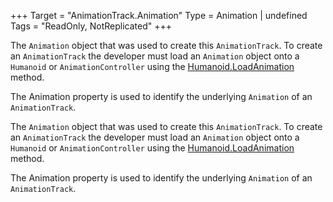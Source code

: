 +++
Target = "AnimationTrack.Animation"
Type = Animation | undefined
Tags = "ReadOnly, NotReplicated"
+++

The `Animation` object that was used to create this `AnimationTrack`. To create an `AnimationTrack` the developer must load an `Animation` object onto a `Humanoid` or `AnimationController` using the [Humanoid.LoadAnimation](https://developer.roblox.com/api-reference/function/Humanoid/LoadAnimation) method.The Animation property is used to identify the underlying `Animation` of an `AnimationTrack`.	The `Animation` object that was used to create this `AnimationTrack`. To create an `AnimationTrack` the developer must load an `Animation` object onto a `Humanoid` or `AnimationController` using the [Humanoid.LoadAnimation](https://developer.roblox.com/api-reference/function/Humanoid/LoadAnimation) method.The Animation property is used to identify the underlying `Animation` of an `AnimationTrack`.